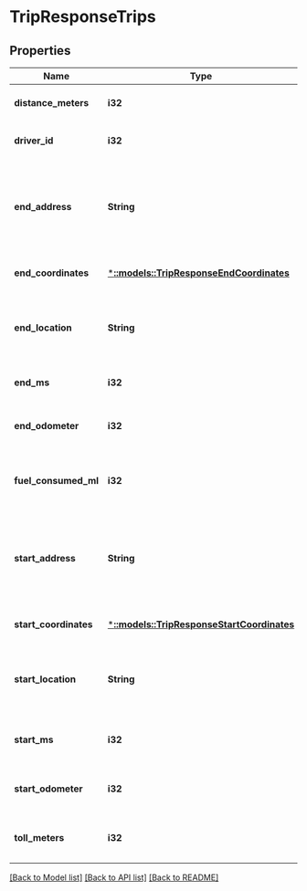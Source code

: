 # TripResponseTrips

## Properties
Name | Type | Description | Notes
------------ | ------------- | ------------- | -------------
**distance_meters** | **i32** | Length of the trip in meters. | [optional] [default to null]
**driver_id** | **i32** | ID of the driver. | [optional] [default to null]
**end_address** | **String** | Text representation of nearest identifiable location to the end (latitude, longitude) coordinates. | [optional] [default to null]
**end_coordinates** | [***::models::TripResponseEndCoordinates**](TripResponse_endCoordinates.md) |  | [optional] [default to null]
**end_location** | **String** | Geocoded street address of start (latitude, longitude) coordinates. | [optional] [default to null]
**end_ms** | **i32** | End of the trip in UNIX milliseconds. | [optional] [default to null]
**end_odometer** | **i32** | Odometer reading at the end of the trip. | [optional] [default to null]
**fuel_consumed_ml** | **i32** | Amount in milliliters of fuel consumed on this trip. | [optional] [default to null]
**start_address** | **String** | Text representation of nearest identifiable location to the start (latitude, longitude) coordinates. | [optional] [default to null]
**start_coordinates** | [***::models::TripResponseStartCoordinates**](TripResponse_startCoordinates.md) |  | [optional] [default to null]
**start_location** | **String** | Geocoded street address of start (latitude, longitude) coordinates. | [optional] [default to null]
**start_ms** | **i32** | Beginning of the trip in UNIX milliseconds. | [optional] [default to null]
**start_odometer** | **i32** | Odometer reading at the beginning of the trip. | [optional] [default to null]
**toll_meters** | **i32** | Length in meters trip spent on toll roads. | [optional] [default to null]

[[Back to Model list]](../README.md#documentation-for-models) [[Back to API list]](../README.md#documentation-for-api-endpoints) [[Back to README]](../README.md)


